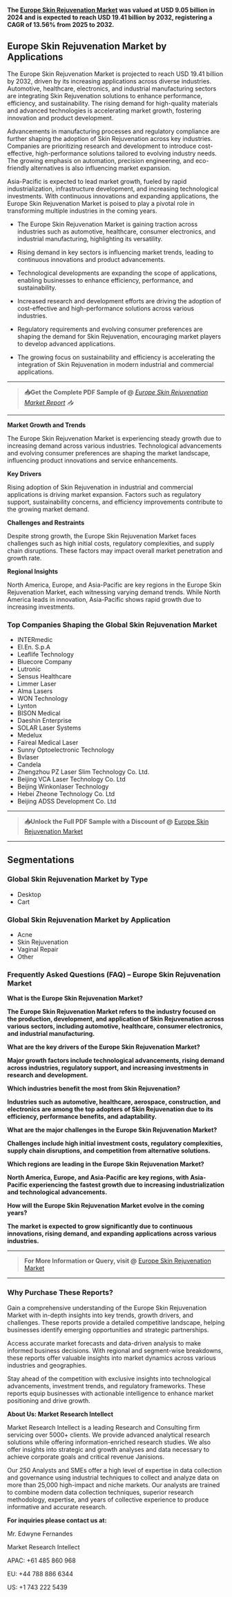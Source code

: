 <p><strong>The <a href="https://www.marketresearchintellect.com/download-sample/?rid=1017499&amp;utm_source=Pulse-April-Europe&amp;utm_medium=852">Europe Skin Rejuvenation Market</a> was valued at USD 9.05 billion in 2024 and is expected to reach USD 19.41 billion by 2032, registering a CAGR of 13.56% from 2025 to 2032.</strong></p><h2>Europe Skin Rejuvenation Market by Applications&nbsp;</h2><p><p>The Europe Skin Rejuvenation Market is projected to reach USD 19.41 billion by 2032, driven by its increasing applications across diverse industries. Automotive, healthcare, electronics, and industrial manufacturing sectors are integrating Skin Rejuvenation solutions to enhance performance, efficiency, and sustainability. The rising demand for high-quality materials and advanced technologies is accelerating market growth, fostering innovation and product development.</p><p>Advancements in manufacturing processes and regulatory compliance are further shaping the adoption of Skin Rejuvenation across key industries. Companies are prioritizing research and development to introduce cost-effective, high-performance solutions tailored to evolving industry needs. The growing emphasis on automation, precision engineering, and eco-friendly alternatives is also influencing market expansion.</p><p>Asia-Pacific is expected to lead market growth, fueled by rapid industrialization, infrastructure development, and increasing technological investments. With continuous innovations and expanding applications, the Europe Skin Rejuvenation Market is poised to play a pivotal role in transforming multiple industries in the coming years.</p></p><ul><li><p>The Europe Skin Rejuvenation Market is gaining traction across industries such as automotive, healthcare, consumer electronics, and industrial manufacturing, highlighting its versatility.</p></li><li><p>Rising demand in key sectors is influencing market trends, leading to continuous innovations and product advancements.</p></li><li><p>Technological developments are expanding the scope of applications, enabling businesses to enhance efficiency, performance, and sustainability.</p></li><li><p>Increased research and development efforts are driving the adoption of cost-effective and high-performance solutions across various industries.</p></li><li><p>Regulatory requirements and evolving consumer preferences are shaping the demand for Skin Rejuvenation, encouraging market players to develop advanced applications.</p></li><li><p>The growing focus on sustainability and efficiency is accelerating the integration of Skin Rejuvenation in modern industrial and commercial applications.</p></li></ul><hr /><blockquote><p><strong><span class="font-[700]">📥Get the Complete PDF Sample of @ </span></strong><em><span class="font-[700]"><a href="https://www.marketresearchintellect.com/download-sample/?rid=1017499&amp;utm_source=Pulse-April-Europe&amp;utm_medium=852" target="_blank" data-tracking-control-name="article-ssr-frontend-pulse_little-text-block" data-tracking-will-navigate="" data-test-link="">Europe Skin Rejuvenation Market Report</a>&nbsp;📥</span></em></p></blockquote><hr /><p class="" data-start="77" data-end="360"><strong data-start="77" data-end="105">Market Growth and Trends</strong></p><p class="" data-start="77" data-end="360">The Europe Skin Rejuvenation Market is experiencing steady growth due to increasing demand across various industries. Technological advancements and evolving consumer preferences are shaping the market landscape, influencing product innovations and service enhancements.</p><p class="" data-start="362" data-end="606"><strong data-start="362" data-end="377">Key Drivers</strong></p><p class="" data-start="362" data-end="606">Rising adoption of Skin Rejuvenation in industrial and commercial applications is driving market expansion. Factors such as regulatory support, sustainability concerns, and efficiency improvements contribute to the growing market demand.</p><p class="" data-start="608" data-end="849"><strong data-start="608" data-end="637">Challenges and Restraints</strong></p><p class="" data-start="608" data-end="849">Despite strong growth, the Europe Skin Rejuvenation Market faces challenges such as high initial costs, regulatory complexities, and supply chain disruptions. These factors may impact overall market penetration and growth rate.</p><p class="" data-start="851" data-end="1095"><strong data-start="851" data-end="872">Regional Insights</strong></p><p class="" data-start="851" data-end="1095">North America, Europe, and Asia-Pacific are key regions in the Europe Skin Rejuvenation Market, each witnessing varying demand trends. While North America leads in innovation, Asia-Pacific shows rapid growth due to increasing investments.</p><p><h3>Top Companies Shaping the Global Skin Rejuvenation Market </h3><ul><li>INTERmedic</li><li>El.En. S.p.A</li><li>Leaflife Technology</li><li>Bluecore Company</li><li>Lutronic</li><li>Sensus Healthcare</li><li>Limmer Laser</li><li>Alma Lasers</li><li>WON Technology</li><li>Lynton</li><li>BISON Medical</li><li>Daeshin Enterprise</li><li>SOLAR Laser Systems</li><li>Medelux</li><li>Faireal Medical Laser</li><li>Sunny Optoelectronic Technology</li><li>Bvlaser</li><li>Candela</li><li>Zhengzhou PZ Laser Slim Technology Co. Ltd.</li><li>Beijing VCA Laser Technology Co. Ltd</li><li>Beijing Winkonlaser Technology</li><li>Hebei Zheone Technology Co. Ltd</li><li>Beijing ADSS Development Co. Ltd</li></ul></p><hr /><blockquote><p><strong>📥Unlock the Full PDF Sample with a Discount of @</strong> <a href="https://www.marketresearchintellect.com/ask-for-discount/?rid=1017499&amp;utm_source=Pulse-April-Europe&amp;utm_medium=852">Europe Skin Rejuvenation Market</a></p></blockquote><hr /><p><h2>Segmentations</h2><h3>Global Skin Rejuvenation Market by Type</h3><ul><li>Desktop</li><li>Cart</li></ul><h3>Global Skin Rejuvenation Market by Application</h3><ul><li>Acne</li><li>Skin Rejuvenation</li><li>Vaginal Repair</li><li>Other</li></ul></p><h3><strong>Frequently Asked Questions (FAQ) &ndash; Europe Skin Rejuvenation Market</strong></h3><p><strong>What is the Europe Skin Rejuvenation Market?</strong></p><p><strong>The Europe Skin Rejuvenation Market refers to the industry focused on the production, development, and application of Skin Rejuvenation across various sectors, including automotive, healthcare, consumer electronics, and industrial manufacturing.</strong></p><p><strong>What are the key drivers of the Europe Skin Rejuvenation Market?</strong></p><p><strong>Major growth factors include technological advancements, rising demand across industries, regulatory support, and increasing investments in research and development.</strong></p><p><strong>Which industries benefit the most from Skin Rejuvenation?</strong></p><p><strong>Industries such as automotive, healthcare, aerospace, construction, and electronics are among the top adopters of Skin Rejuvenation due to its efficiency, performance benefits, and adaptability.</strong></p><p><strong>What are the major challenges in the Europe Skin Rejuvenation Market?</strong></p><p><strong>Challenges include high initial investment costs, regulatory complexities, supply chain disruptions, and competition from alternative solutions.</strong></p><p><strong>Which regions are leading in the Europe Skin Rejuvenation Market?</strong></p><p><strong>North America, Europe, and Asia-Pacific are key regions, with Asia-Pacific experiencing the fastest growth due to increasing industrialization and technological advancements.</strong></p><p><strong>How will the Europe Skin Rejuvenation Market evolve in the coming years?</strong></p><p><strong>The market is expected to grow significantly due to continuous innovations, rising demand, and expanding applications across various industries.</strong></p><hr /><blockquote><p><span class="font-[700]"><strong>For More Information or Query, visit&nbsp;@</strong>&nbsp;</span><span class="font-[700]"><a href="https://www.marketresearchintellect.com/product/global-skin-rejuvenation-market/?utm_source=Linkedin&utm_medium=852" target="_blank" data-tracking-control-name="article-ssr-frontend-pulse_little-text-block" data-tracking-will-navigate="" data-test-link="">Europe Skin Rejuvenation Market</a></span></p></blockquote><hr /><h3><strong data-start="0" data-end="31">Why Purchase These Reports?</strong></h3><p class="" data-start="35" data-end="297">Gain a comprehensive understanding of the Europe Skin Rejuvenation Market with in-depth insights into key trends, growth drivers, and challenges. These reports provide a detailed competitive landscape, helping businesses identify emerging opportunities and strategic partnerships.</p><p class="" data-start="299" data-end="540">Access accurate market forecasts and data-driven analysis to make informed business decisions. With regional and segment-wise breakdowns, these reports offer valuable insights into market dynamics across various industries and geographies.</p><p class="" data-start="542" data-end="784">Stay ahead of the competition with exclusive insights into technological advancements, investment trends, and regulatory frameworks. These reports equip businesses with actionable intelligence to enhance market positioning and drive growth.</p><p><strong><span class="font-[700]">About Us: Market Research Intellect</span></strong></p><p><span class="">Market Research Intellect is a leading Research and Consulting firm servicing over 5000+ clients. We provide advanced analytical research solutions while offering information-enriched research studies.&nbsp;</span>We also offer insights into strategic and growth analyses and data necessary to achieve corporate goals and critical revenue Janisions.</p><p><span class="">Our 250 Analysts and SMEs offer a high level of expertise in data collection and governance using industrial techniques to collect and analyze data on more than 25,000 high-impact and niche markets. Our analysts are trained to combine modern data collection techniques, superior research methodology, expertise, and years of collective experience to produce informative and accurate research.</span></p><p><strong>For inquiries please contact us at:</strong></p><p>Mr. Edwyne Fernandes</p><p>Market Research Intellect</p><p>APAC: +61 485 860 968</p><p>EU: +44 788 886 6344</p><p>US: +1 743 222 5439</p>